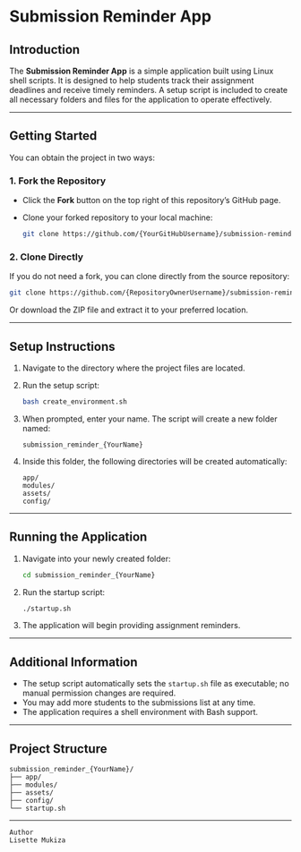 
# Submission Reminder App

## Introduction

The **Submission Reminder App** is a simple application built using Linux shell scripts.
It is designed to help students track their assignment deadlines and receive timely reminders.
A setup script is included to create all necessary folders and files for the application to operate effectively.

---

## Getting Started

You can obtain the project in two ways:

### 1. Fork the Repository

* Click the **Fork** button on the top right of this repository’s GitHub page.
* Clone your forked repository to your local machine:

  ```bash
  git clone https://github.com/{YourGitHubUsername}/submission-reminder-app.git
  ```

### 2. Clone Directly

If you do not need a fork, you can clone directly from the source repository:

```bash
git clone https://github.com/{RepositoryOwnerUsername}/submission-reminder-app.git
```

Or download the ZIP file and extract it to your preferred location.

---

## Setup Instructions

1. Navigate to the directory where the project files are located.
2. Run the setup script:

   ```bash
   bash create_environment.sh
   ```
3. When prompted, enter your name.
   The script will create a new folder named:

   ```
   submission_reminder_{YourName}
   ```
4. Inside this folder, the following directories will be created automatically:

   ```
   app/
   modules/
   assets/
   config/
   ```

---

## Running the Application

1. Navigate into your newly created folder:

   ```bash
   cd submission_reminder_{YourName}
   ```
2. Run the startup script:

   ```bash
   ./startup.sh
   ```
3. The application will begin providing assignment reminders.

---

## Additional Information

* The setup script automatically sets the `startup.sh` file as executable; no manual permission changes are required.
* You may add more students to the submissions list at any time.
* The application requires a shell environment with Bash support.

---

## Project Structure

```
submission_reminder_{YourName}/
├── app/
├── modules/
├── assets/
├── config/
└── startup.sh
```

---

```
Author
Lisette Mukiza

```
